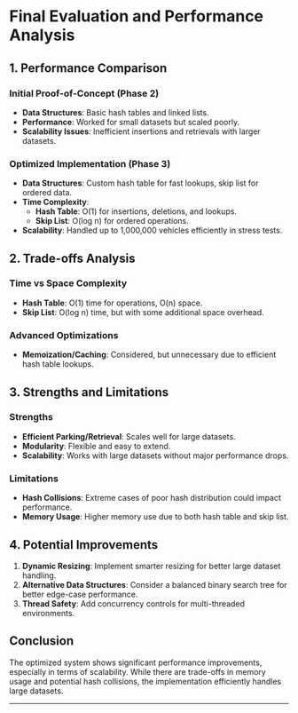 # Final Evaluation and Performance Analysis

## 1. Performance Comparison

### Initial Proof-of-Concept (Phase 2)
- **Data Structures**: Basic hash tables and linked lists.
- **Performance**: Worked for small datasets but scaled poorly.
- **Scalability Issues**: Inefficient insertions and retrievals with larger datasets.

### Optimized Implementation (Phase 3)
- **Data Structures**: Custom hash table for fast lookups, skip list for ordered data.
- **Time Complexity**: 
  - **Hash Table**: O(1) for insertions, deletions, and lookups.
  - **Skip List**: O(log n) for ordered operations.
- **Scalability**: Handled up to 1,000,000 vehicles efficiently in stress tests.

## 2. Trade-offs Analysis

### Time vs Space Complexity
- **Hash Table**: O(1) time for operations, O(n) space.
- **Skip List**: O(log n) time, but with some additional space overhead.

### Advanced Optimizations
- **Memoization/Caching**: Considered, but unnecessary due to efficient hash table lookups.

## 3. Strengths and Limitations

### Strengths
- **Efficient Parking/Retrieval**: Scales well for large datasets.
- **Modularity**: Flexible and easy to extend.
- **Scalability**: Works with large datasets without major performance drops.

### Limitations
- **Hash Collisions**: Extreme cases of poor hash distribution could impact performance.
- **Memory Usage**: Higher memory use due to both hash table and skip list.

## 4. Potential Improvements
1. **Dynamic Resizing**: Implement smarter resizing for better large dataset handling.
2. **Alternative Data Structures**: Consider a balanced binary search tree for better edge-case performance.
3. **Thread Safety**: Add concurrency controls for multi-threaded environments.

## Conclusion
The optimized system shows significant performance improvements, especially in terms of scalability. While there are trade-offs in memory usage and potential hash collisions, the implementation efficiently handles large datasets.

---
